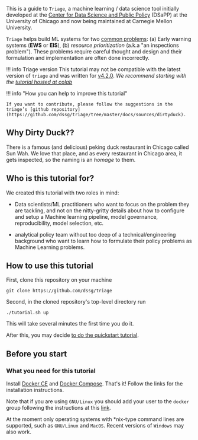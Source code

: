 This is a guide to `Triage`, a machine learning / data science tool initially developed at the [Center for Data Science and Public
Policy](http://datasciencepublicpolicy.org) (DSaPP) at the University of
Chicago and now being maintained at Carnegie Mellon University.


`Triage` helps build ML systems for two [common
problems](https://dssgfellowship.org/data-science-for-social-good-conference-2017/training-workshop-data-science-for-social-good-problem-templates/):
(a) Early warning systems (**EWS** or **EIS**), (b) *resource
prioritization* (a.k.a "an inspections problem"). These problems require careful thought and design and their formulation and
implementation are often done incorrectly.

!!! info Triage version
    This tutorial may not be compatible  with the latest version of `triage` and was written for [v4.2.0](https://github.com/dssg/triage/releases/tag/v4.2.0). *We recommend starting with the [tutorial hosted at colab](https://colab.research.google.com/github/dssg/triage/blob/master/example/colab/colab_triage.ipynb)*

!!! info "How you can help to improve this tutorial"

    If you want to contribute, please follow the suggestions in the
    triage’s [github repository](https://github.com/dssg/triage/tree/master/docs/sources/dirtyduck).


## Why Dirty Duck??

There is a famous (and delicious) peking duck restaurant in Chicago called Sun Wah. We love that place, and as every restaurant in Chicago area, it gets
inspected, so the naming is an *homage* to them.


## Who is this tutorial for?

We created this tutorial with two roles in mind:

- Data scientists/ML practitioners who want to focus
on the problem they are tackling, and not on the nitty-gritty details about
how to configure and setup a Machine learning pipeline, model
governance, reproducibility, model selection, etc.

- analytical policy team without too deep of a technical/engineering background who want to
  learn how to formulate their policy problems as  Machine Learning
  problems.


## How to use this tutorial

First, clone this repository on your machine

    git clone https://github.com/dssg/triage

Second, in the cloned repository's top-level directory run

    ./tutorial.sh up

This will take several minutes the first time you do it.

After this, you may decide [to do the quickstart tutorial](dirty_duckling.md).


## Before you start

### What you need for this tutorial

Install [Docker CE](http://www.docker.com) and [Docker
Compose](https://docs.docker.com/compose/). That's it! Follow the
links for the installation instructions.

Note that if you are using `GNU/Linux` you should add your user to the
`docker` group following the instructions at this
[link](https://docs.docker.com/install/linux/linux-postinstall/).

At the moment only operating systems with \*nix-type command lines are
supported, such as `GNU/Linux` and `MacOS`. Recent versions of
`Windows` may also work.
